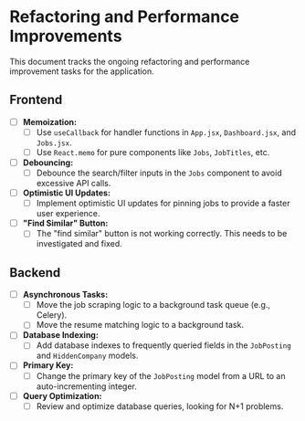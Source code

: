 # Refactoring and Performance Improvements

This document tracks the ongoing refactoring and performance improvement tasks for the application.

## Frontend

- [ ] **Memoization:**
  - [ ] Use `useCallback` for handler functions in `App.jsx`, `Dashboard.jsx`, and `Jobs.jsx`.
  - [ ] Use `React.memo` for pure components like `Jobs`, `JobTitles`, etc.
- [ ] **Debouncing:**
  - [ ] Debounce the search/filter inputs in the `Jobs` component to avoid excessive API calls.
- [ ] **Optimistic UI Updates:**
  - [ ] Implement optimistic UI updates for pinning jobs to provide a faster user experience.
- [ ] **"Find Similar" Button:**
  - [ ] The "find similar" button is not working correctly. This needs to be investigated and fixed.

## Backend

- [ ] **Asynchronous Tasks:**
  - [ ] Move the job scraping logic to a background task queue (e.g., Celery).
  - [ ] Move the resume matching logic to a background task.
- [ ] **Database Indexing:**
  - [ ] Add database indexes to frequently queried fields in the `JobPosting` and `HiddenCompany` models.
- [ ] **Primary Key:**
  - [ ] Change the primary key of the `JobPosting` model from a URL to an auto-incrementing integer.
- [ ] **Query Optimization:**
  - [ ] Review and optimize database queries, looking for N+1 problems.
